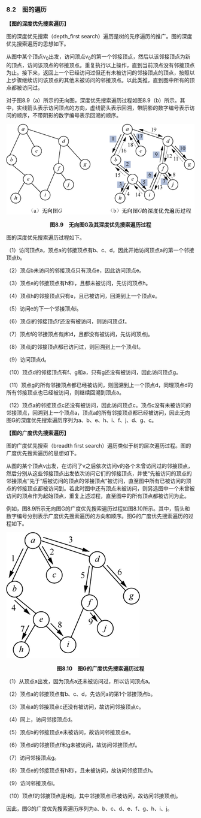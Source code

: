 ### 8.2　图的遍历

**【图的深度优先搜索遍历】**

图的深度优先搜索（depth_first search）遍历是树的先序遍历的推广。图的深度优先搜索遍历的思想如下。

从图中某个顶点v<sub class="my_markdown">0</sub>出发，访问顶点v<sub class="my_markdown">0</sub>的第一个邻接顶点，然后以该邻接顶点为新的顶点，访问该顶点的邻接顶点。重复执行以上操作，直到当前顶点没有邻接顶点为止。接下来，返回上一个已经访问过但还有未被访问的邻接顶点的顶点，按照以上步骤继续访问该顶点的其他未被访问的邻接顶点。以此类推，直到图中所有的顶点都被访问过。

对于图8.9（a）所示的无向图，深度优先搜索遍历过程如图8.9（b）所示。其中，实线箭头表示访问顶点的方向，虚线箭头表示回溯，带阴影的数字编号表示访问的顺序，不带阴影的数字编号表示回溯的顺序。

![231.png](../images/231.png)
<center class="my_markdown"><b class="my_markdown">图8.9　无向图G及其深度优先搜索遍历过程</b></center>

图的深度优先搜索遍历过程如下。

（1）访问顶点a，顶点a的邻接顶点有b、c、d，因此开始访问顶点a的第一个邻接顶点b。

（2）顶点b未访问的邻接顶点只有顶点e，因此访问顶点e。

（3）顶点e的邻接顶点有h和i，且都未被访问，先访问顶点h。

（4）顶点h的邻接顶点只有e，且已被访问，回溯到上一个顶点e。

（5）访问e的下一个邻接顶点i。

（6）顶点i的邻接顶点f还没有被访问，则访问顶点f。

（7）顶点f的邻接顶点有j和d，且都没有被访问，先访问顶点j。

（8）顶点j的邻接顶点都已访问过，则回溯到上一个顶点f。

（9）访问顶点d。

（10）顶点d的邻接顶点有f、g和a，只有g还没有被访问，因此访问顶点g。

（11）顶点g的所有邻接顶点都已经被访问，则回溯到上一个顶点d，同理顶点d的所有邻接顶点也已经被访问，则继续回溯到顶点a。

（12）顶点a的邻接顶点c还没有被访问，因此访问顶点c。顶点c没有未被访问的邻接顶点，回溯到上一个顶点a，顶点a的所有邻接顶点都已经被访问，因此无向图G的深度优先搜索遍历序列为a、b、e、h、i、f、j、d、g、c。

**【图的广度优先搜索遍历】**

图的广度优先搜索（breadth first search）遍历类似于树的层次遍历过程。图的广度优先搜索遍历的思想如下。

从图的某个顶点v出发，在访问了v之后依次访问v的各个未曾访问过的邻接顶点，然后分别从这些邻接顶点出发依次访问它们的邻接顶点，并使“先被访问的顶点的邻接顶点”先于“后被访问的顶点的邻接顶点”被访问，直至图中所有已被访问的顶点的邻接顶点都被访问到。若此时图中还有顶点未被访问，则另选图中一个未曾被访问的顶点作为起始顶点，重复上述过程，直至图中的所有顶点都被访问为止。

例如，图8.9所示无向图G的广度优先搜索遍历过程如图8.10所示。其中，箭头和数字编号分别表示广度优先搜索遍历的方向和顺序。图G的广度优先搜索遍历的过程如下。

![232.png](../images/232.png)
<center class="my_markdown"><b class="my_markdown">图8.10　图G的广度优先搜索遍历过程</b></center>

（1）从顶点a出发，因为顶点a还未被访问过，所以访问顶点a。

（2）顶点a的邻接顶点有b、c、d，先访问a的第1个邻接顶点b。

（3）顶点a的邻接顶点c还没有被访问，故访问邻接顶点c。

（4）同上，访问邻接顶点d。

（5）顶点b的邻接顶点e未被访问，故访问邻接顶点e。

（6）顶点d的邻接顶点f和g未被访问，故访问邻接顶点f。

（7）访问邻接顶点g。

（8）顶点e的邻接顶点有h和i，且未被访问，故访问邻接顶点h。

（9）访问邻接顶点i。

（10）顶点f的邻接顶点是i和j，其中邻接顶点i已被访问，故访问邻接顶点j。

因此，图G的广度优先搜索遍历序列为a、b、c、d、e、f、g、h、i、j。

